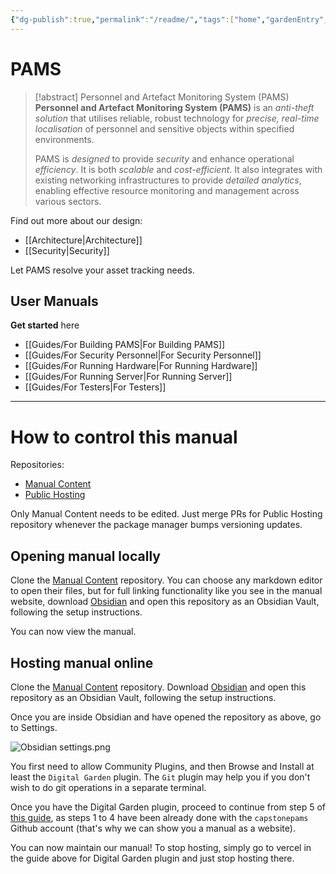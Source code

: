 ```yaml
---
{"dg-publish":true,"permalink":"/readme/","tags":["home","gardenEntry","gardenEntry","gardenEntry","gardenEntry","gardenEntry","gardenEntry","gardenEntry","gardenEntry","gardenEntry"],"noteIcon":""}
---
```


# PAMS

> [!abstract] Personnel and Artefact Monitoring System (PAMS)
> **Personnel and Artefact Monitoring System (PAMS)** is an *anti-theft solution* that utilises reliable, robust technology for *precise, real-time localisation* of personnel and sensitive objects within specified environments.
> 
> PAMS is *designed* to provide *security* and enhance operational *efficiency*. It is both *scalable* and *cost-efficient*. It also integrates with existing networking infrastructures to provide *detailed analytics*, enabling effective resource monitoring and management across various sectors.

Find out more about our design:

- [[Architecture\|Architecture]]
- [[Security\|Security]]

Let PAMS resolve your asset tracking needs.

## User Manuals

**Get started** here

- [[Guides/For Building PAMS\|For Building PAMS]]
- [[Guides/For Security Personnel\|For Security Personnel]]
- [[Guides/For Running Hardware\|For Running Hardware]]
- [[Guides/For Running Server\|For Running Server]]
- [[Guides/For Testers\|For Testers]]

---

# How to control this manual

Repositories: 
- [Manual Content](https://github.com/S32-PAMS/PAMS-ManualContent)
- [Public Hosting](https://github.com/S32-PAMS/PAMS-Docs)

Only Manual Content needs to be edited. Just merge PRs for Public Hosting repository whenever the package manager bumps versioning updates.

## Opening manual locally

Clone the [Manual Content](https://github.com/S32-PAMS/PAMS-ManualContent) repository. You can choose any markdown editor to open their files, but for full linking functionality like you see in the manual website, download [Obsidian](https://obsidian.md/) and open this repository as an Obsidian Vault, following the setup instructions.

You can now view the manual.

## Hosting manual online

Clone the [Manual Content](https://github.com/S32-PAMS/PAMS-ManualContent) repository. Download [Obsidian](https://obsidian.md/) and open this repository as an Obsidian Vault, following the setup instructions.

Once you are inside Obsidian and have opened the repository as above, go to Settings.

![Obsidian settings.png](/img/user/Attachments/Obsidian%20settings.png)

You first need to allow Community Plugins, and then Browse and Install at least the `Digital Garden` plugin. The `Git` plugin may help you if you don't wish to do git operations in a separate terminal.

Once you have the Digital Garden plugin, proceed to continue from step 5 of [this guide](https://dg-docs.ole.dev/getting-started/01-getting-started/), as steps 1 to 4 have been already done with the `capstonepams` Github account (that's why we can show you a manual as a website).

You can now maintain our manual! To stop hosting, simply go to vercel in the guide above for Digital Garden plugin and just stop hosting there.
